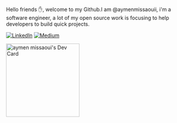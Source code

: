 Hello friends ✋, welcome to my Github.I am @aymenmissaouii, i'm a software engineer, a lot of my open source work is focusing to help developers to build quick projects.


[![LinkedIn](https://img.shields.io/badge/LinkedIn-Connect-blue)](https://www.linkedin.com/in/missaoui-aymen-9011a4154/)
[![Medium](https://img.shields.io/badge/Medium-Connect-red)](https://medium.com/@developer.aymenmissaoui)

<a href="https://app.daily.dev/Aymenmissaoui"><img src="https://api.daily.dev/devcards/99731628223640e09411060fced61712.png?r=a2e" width="200" alt="aymen missaoui's Dev Card"/></a>
